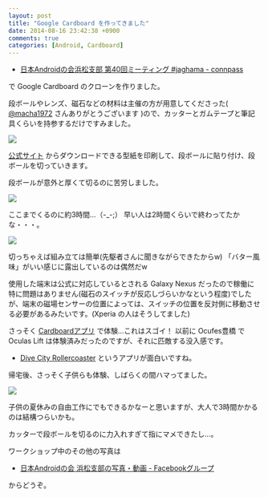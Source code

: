 ```yaml
---
layout: post
title: "Google Cardboard を作ってきました"
date: 2014-08-16 23:42:38 +0900
comments: true
categories: [Android, Cardboard]
---
```


* [日本Androidの会浜松支部 第40回ミーティング #jaghama - connpass](http://connpass.com/event/7735/)

で Google Cardboard のクローンを作りました。
<!--more-->
段ボールやレンズ、磁石などの材料は主催の方が用意してくださった( [@macha1972](https://twitter.com/macha1972) さんありがとうございます )ので、カッターとガムテープと筆記具くらいを持参するだけですみました。

![](https://dl.dropboxusercontent.com/u/264530/qiita/make-google-cardboard-01.jpg)

[公式サイト](https://developers.google.com/cardboard/) からダウンロードできる型紙を印刷して、段ボールに貼り付け、段ボールを切っていきます。

段ボールが意外と厚くて切るのに苦労しました。

![](https://dl.dropboxusercontent.com/u/264530/qiita/make-google-cardboard-02.jpg)

ここまでくるのに約3時間…（-_-;）
早い人は2時間くらいで終わってたかな・・・。

![](https://dl.dropboxusercontent.com/u/264530/qiita/make-google-cardboard-03.jpg)

切っちゃえば組み立ては簡単(先駆者さんに聞きながらできたからw)
「バター風味」がいい感じに露出しているのは偶然だw

使用した端末は公式に対応しているとされる Galaxy Nexus だったので稼働に特に問題はありません(磁石のスイッチが反応しづらいかなという程度)でしたが、端末の磁場センサーの位置によっては、スイッチの位置を反対側に移動させる必要があるみたいです。(Xperia の人はそうしてました)

さっそく [Cardboardアプリ](https://play.google.com/store/apps/details?id=com.google.samples.apps.cardboarddemo&hl=ja) で体験…これはスゴイ！
以前に Ocufes豊橋 で Oculas Lift は体験済みだったのですが、それに匹敵する没入感です。

* [Dive City Rollercoaster](https://play.google.com/store/apps/details?id=com.divegames.divecitycoaster&hl=ja) というアプリが面白いですね。

帰宅後、さっそく子供らも体験、しばらくの間ハマってました。

![](https://dl.dropboxusercontent.com/u/264530/qiita/make-google-cardboard-04.jpg)

子供の夏休みの自由工作にでもできるかなーと思いますが、大人で3時間かかるのは結構つらいかも。

カッターで段ボールを切るのに力入れすぎて指にマメできたし…。

ワークショップ中のその他の写真は

* [日本Androidの会 浜松支部の写真・動画 - Facebookグループ](https://www.facebook.com/media/set/?set=o.282944361773276&type=3)

からどうぞ。
